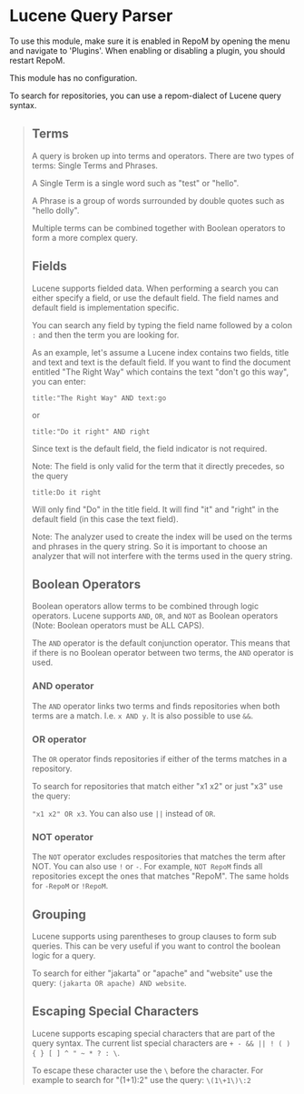 # Lucene Query Parser

To use this module, make sure it is enabled in RepoM by opening the menu and navigate to 'Plugins'. When enabling or disabling a plugin, you should restart RepoM. <!-- singleLineInclude: _plugin_enable. path: /docs/mdsource/_plugin_enable.include.md -->

This module has no configuration. <!-- singleLineInclude: DocsModuleSettingsTests.DocsModuleSettings_LuceneQueryParserPackage#desc.verified.md -->

To search for repositories, you can use a repom-dialect of Lucene query syntax.

> ## Terms
>
> A query is broken up into terms and operators. There are two types of terms: Single Terms and Phrases.
>
> A Single Term is a single word such as "test" or "hello".
>
> A Phrase is a group of words surrounded by double quotes such as "hello dolly".
>
> Multiple terms can be combined together with Boolean operators to form a more complex query.
>
> ## Fields
>
> Lucene supports fielded data. When performing a search you can either specify a field, or use the default field. The field names and default field is implementation specific.
>
> You can search any field by typing the field name followed by a colon `:` and then the term you are looking for.
>
> As an example, let's assume a Lucene index contains two fields, title and text and text is the default field. If you want to find the document entitled "The Right Way" which contains the text "don't go this way", you can enter:
>
> `title:"The Right Way" AND text:go`
>
> or
>
> `title:"Do it right" AND right`
>
> Since text is the default field, the field indicator is not required.
>
> Note: The field is only valid for the term that it directly precedes, so the query
>
> `title:Do it right`
>
> Will only find "Do" in the title field. It will find "it" and "right" in the default field (in this case the text field).
>
> Note: The analyzer used to create the index will be used on the terms and phrases in the query string. So it is important to choose an analyzer that will not interfere with the terms used in the query string.
>
> ## Boolean Operators
>
> Boolean operators allow terms to be combined through logic operators. Lucene supports `AND`, `OR`, and `NOT` as Boolean operators (Note: Boolean operators must be ALL CAPS).
>
>The `AND` operator is the default conjunction operator. This means that if there is no Boolean operator between two terms, the `AND` operator is used.
>
> ### AND operator
>
> The `AND` operator links two terms and finds repositories when both terms are a match. I.e. `x AND y`. It is also possible to use `&&`.
>
> ### OR operator
>
> The `OR` operator finds repositories if either of the terms matches in a repository.
>
> To search for repositories that match either "x1 x2" or just "x3" use the query:
>
> `"x1 x2" OR x3`. You can also use `||` instead of `OR`.
>
> ### NOT operator
>
> The `NOT` operator excludes respositories that matches the term after NOT. You can also use `!` or `-`. For example, `NOT RepoM` finds all repositories except the ones that matches "RepoM". The same holds for `-RepoM` or `!RepoM`.
>
> ## Grouping
>
> Lucene supports using parentheses to group clauses to form sub queries. This can be very useful if you want to control the boolean logic for a query.
>
> To search for either "jakarta" or "apache" and "website" use the query: `(jakarta OR apache) AND website`.
>
> ## Escaping Special Characters
>
> Lucene supports escaping special characters that are part of the query syntax. The current list special characters are `+ - && || ! ( ) { } [ ] ^ " ~ * ? : \`.
>
>To escape these character use the `\` before the character. For example to search for "(1+1):2" use the query: `\(1\+1\)\:2`
>

